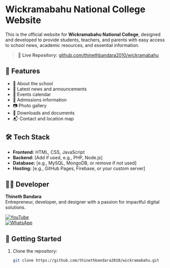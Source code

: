 # Wickramabahu National College Website

This is the official website for **Wickramabahu National College**, designed and developed to provide students, teachers, and parents with easy access to school news, academic resources, and essential information.

> 🔗 **Live Repository:** [github.com/thinethbandara2010/wickramabahu](https://github.com/thinethbandara2010/wickramabahu)

## 📌 Features

- 🏫 About the school  
- 📰 Latest news and announcements  
- 📅 Events calendar  
- 📝 Admissions information  
- 📷 Photo gallery  
- 📂 Downloads and documents  
- 📬 Contact and location map  

## 🛠️ Tech Stack

- **Frontend:** HTML, CSS, JavaScript  
- **Backend:** [Add if used, e.g., PHP, Node.js]  
- **Database:** [e.g., MySQL, MongoDB, or remove if not used]  
- **Hosting:** [e.g., GitHub Pages, Firebase, or your custom server]  

## 👨‍💻 Developer

**Thineth Bandara**  
Entrepreneur, developer, and designer with a passion for impactful digital solutions.  

[![YouTube](https://img.shields.io/badge/YouTube-%40thinethmudiyanse-red?logo=youtube&style=for-the-badge)](https://www.youtube.com/@thinethmudiyanse)  
[![WhatsApp](https://img.shields.io/badge/Chat%20on-WhatsApp-25D366?logo=whatsapp&style=for-the-badge)](https://wa.link/spx1it)

## 🚀 Getting Started

1. Clone the repository:
   ```bash
   git clone https://github.com/thinethbandara2010/wickramabahu.git
